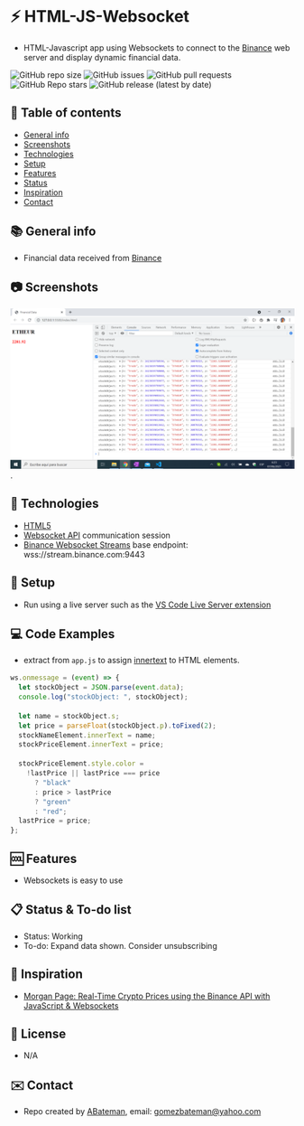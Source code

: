 # :zap: HTML-JS-Websocket

* HTML-Javascript app using Websockets to connect to the [Binance](www.binance.com) web server and display dynamic financial data.

![GitHub repo size](https://img.shields.io/github/repo-size/AndrewJBateman/html-js-websocket?style=plastic)
![GitHub issues](https://img.shields.io/github/issues/AndrewJBateman/html-js-websocket?style=plastic)
![GitHub pull requests](https://img.shields.io/github/issues-pr/AndrewJBateman/html-js-websocket?style=plastic)
![GitHub Repo stars](https://img.shields.io/github/stars/AndrewJBateman/html-js-websocket?style=plastic)
![GitHub release (latest by date)](https://img.shields.io/github/v/release/AndrewJBateman/ionic-angular-world-data?style=plastic)

## :page_facing_up: Table of contents

* [General info](#general-info)
* [Screenshots](#screenshots)
* [Technologies](#technologies)
* [Setup](#setup)
* [Features](#features)
* [Status](#status)
* [Inspiration](#inspiration)
* [Contact](#contact)

## :books: General info

* Financial data received from [Binance](www.binance.com)

## :camera: Screenshots

![Example screenshot](./img/data.png).

## :signal_strength: Technologies

* [HTML5](https://html.spec.whatwg.org/)
* [Websocket API](https://developer.mozilla.org/en-US/docs/Web/API/WebSockets_API) communication session
* [Binance Websocket Streams](https://github.com/binance/binance-spot-api-docs/blob/master/web-socket-streams.md) base endpoint: wss://stream.binance.com:9443

## :floppy_disk: Setup

* Run using a live server such as the [VS Code Live Server extension](https://marketplace.visualstudio.com/items?itemName=ritwickdey.LiveServer)

## :computer: Code Examples

* extract from `app.js` to assign [innertext](https://developer.mozilla.org/en-US/docs/Web/API/HTMLElement/innerText) to HTML elements.

```javascript
ws.onmessage = (event) => {
  let stockObject = JSON.parse(event.data);
  console.log("stockObject: ", stockObject);

  let name = stockObject.s;
  let price = parseFloat(stockObject.p).toFixed(2);
  stockNameElement.innerText = name;
  stockPriceElement.innerText = price;

  stockPriceElement.style.color =
    !lastPrice || lastPrice === price
      ? "black"
      : price > lastPrice
      ? "green"
      : "red";
  lastPrice = price;
};
```

## :cool: Features

* Websockets is easy to use

## :clipboard: Status & To-do list

* Status: Working
* To-do: Expand data shown. Consider unsubscribing

## :clap: Inspiration

* [Morgan Page: Real-Time Crypto Prices using the Binance API with JavaScript & Websockets](https://www.youtube.com/watch?v=XXuUNZIQUVA)

## :file_folder: License

* N/A

## :envelope: Contact

* Repo created by [ABateman](https://github.com/AndrewJBateman), email: gomezbateman@yahoo.com
